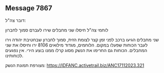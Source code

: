 ## Message 7867

דובר צה"ל:

לוחמי צה"ל חיסלו שני מחבלים שירו לעברם סמוך לחברון

שני מחבלים הגיעו ברכב לפני זמן קצר לצומת הזית, סמוך לחברון שבחטיבת יהודה וירו לעבר הכוחות שפעלו במקום. הלוחמים, מגדוד מילואים 8106 ירו וחיסלו את שני המחבלים. הכוחות גם החרימו את הנשק מסוג קרלו ממנו בוצע הירי. אין נפגעים לכוחותינו.

מצורפת תמונת הנשק: https://IDFANC.activetrail.biz/ANC17112023.321

